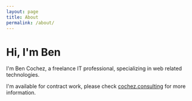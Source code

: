 ```yaml
---
layout: page
title: About
permalink: /about/
---
```


# Hi, I'm Ben

I'm Ben Cochez, a freelance IT professional, specializing in web related technologies.

I'm available for contract work, please check [cochez.consulting](http://cochez.consulting/) for more information.
